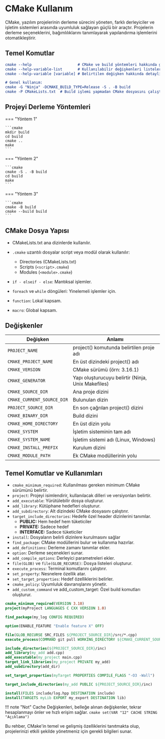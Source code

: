 # CMake Kullanım

CMake, yazılım projelerinin derleme sürecini yöneten, farklı derleyiciler ve işletim sistemleri arasında uyumluluk sağlayan güçlü bir araçtır. Projelerin derleme seçeneklerini, bağımlılıklarını tanımlayarak yapılandırma işlemlerini otomatikleştirir.

## Temel Komutlar

```cmake 
cmake --help                     # CMake ve build yöntemleri hakkında genel bilgi.
cmake --help-variable-list       # Kullanılabilir değişkenleri listeler.
cmake --help-variable [variable] # Belirtilen değişken hakkında detaylı bilgi.

# Genel kullanım:
cmake -G "Ninja" -DCMAKE_BUILD_TYPE=Release -S . -B build
cmake -P CMakeLists.txt  # Build işlemi yapmadan CMake dosyasını çalıştırır.
```

## Projeyi Derleme Yöntemleri

=== "Yöntem 1"

    ```cmake
    mkdir build  
    cd build  
    cmake ..  
    make
    ```

=== "Yöntem 2"

    ```cmake
    cmake -S . -B build  
    cd build  
    make 
    ```

=== "Yöntem 3"

    ```cmake
    cmake -B build  
    cmake --build build
    ```

## CMake Dosya Yapısı

- CMakeLists.txt ana dizinlerde kullanılır.

- `.cmake` uzantılı dosyalar script veya modül olarak kullanılır:
    - Directories (CMakeLists.txt)
    - Scripts (`<script>.cmake`)
    - Modules (`<module>.cmake`)
- `if - elseif - else`: Mantıksal işlemler.
- `foreach` ve `while` döngüleri: Yinelemeli işlemler için.
- `function`: Lokal kapsam.
- `macro`: Global kapsam.

## Değişkenler

| Değişken | Anlamı |
|--------|--------|
| `PROJECT_NAME`              | project() komutunda belirtilen proje adı |
| `CMAKE_PROJECT_NAME`        | En üst dizindeki project() adı |
| `CMAKE_VERSION`             | CMake sürümü (örn: 3.16.1) |
| `CMAKE_GENERATOR`           | Yapı oluşturucuyu belirtir (Ninja, Unix Makefiles) |
| `CMAKE_SOURCE_DIR`          | Ana proje dizini |
| `CMAKE_CURRENT_SOURCE_DIR`  | Bulunulan dizin |
| `PROJECT_SOURCE_DIR`        | En son çağrılan project() dizini |
| `CMAKE_BINARY_DIR`          | Build dizini |
| `CMAKE_HOME_DIRECTORY`      | En üst dizin yolu |
| `CMAKE_SYSTEM`              | İşletim sisteminin tam adı |
| `CMAKE_SYSTEM_NAME`         | İşletim sistemi adı (Linux, Windows) |
| `CMAKE_INSTALL_PREFIX`      | Kurulum dizini |
| `CMAKE_MODULE_PATH`         | Ek CMake modüllerinin yolu |

## Temel Komutlar ve Kullanımları

- `cmake_minimum_required`: Kullanılması gereken minimum CMake sürümünü belirtir.
- `project`: Projeyi isimlendirir, kullanılacak dilleri ve versiyonları belirtir.
- `add_executable`: Yürütülebilir dosya oluşturur.
- `add_library`: Kütüphane hedefleri oluşturur.
- `add_subdirectory`: Alt dizindeki CMake dosyasını çalıştırır.
- `target_include_directories`: Hedefe özel header dizinlerini tanımlar.
    - **PUBLIC:** Hem hedef hem tüketiciler
    - **PRIVATE:** Sadece hedef
    - **INTERFACE:** Sadece tüketiciler
- `install`: Dosyaların belirli dizinlere kurulmasını sağlar
- `find_package`: CMake modüllerini bulur ve kullanıma hazırlar.
- `add_definitions`: Derleme zamanı tanımlar ekler.
- `option`: Derleme seçenekleri sunar.
- `add_compile_options`: Derleyici parametreleri ekler.
- `file(GLOB)` ve `file(GLOB_RECURSE)`: Dosya listeleri oluşturur.
- `execute_process`: Terminal komutlarını çalıştırır.
- `set_property`: Nesnelere özellik atar.
- `set_target_properties`: Hedef özelliklerini belirler.
- `cmake_policy`: Uyumluluk davranışlarını yönetir.
- `add_custom_command` ve add_custom_target: Özel build komutları oluşturur.

```cmake
cmake_minimum_required(VERSION 3.10)
project(myProject LANGUAGES C CXX VERSION 1.0)

find_package(my_log CONFIG REQUIRED)

option(ENABLE_FEATURE "Enable feature X" OFF)

file(GLOB_RECURSE SRC_FILES ${PROJECT_SOURCE_DIR}/src/*.cpp)
execute_process(COMMAND git pull WORKING_DIRECTORY ${CMAKE_CURRENT_SOURCE_DIR})

include_directories(${PROJECT_SOURCE_DIR}/inc)
add_library(my_add add.cpp)
add_executable(my_project main.cpp)
target_link_libraries(my_project PRIVATE my_add)
add_subdirectory(add_dir)

set_target_properties(myTarget PROPERTIES COMPILE_FLAGS "-O3 -Wall")

target_include_directories(my_add PUBLIC ${PROJECT_SOURCE_DIR}/inc)

install(FILES include/log.hpp DESTINATION include)
install(TARGETS myLib EXPORT my_export DESTINATION lib)
```

!!! note "Not"
    Cache Değişkenleri, belleğe alınan değişkenler, tekrar hesaplanmayı önler ve hızlı erişim sağlar.
    ```cmake
    set(VAR "12" CACHE STRING "Açıklama")
    ```

Bu rehber, CMake'in temel ve gelişmiş özelliklerini tanıtmakta olup, projelerinizi etkili şekilde yönetmeniz için gerekli bilgileri sunar.